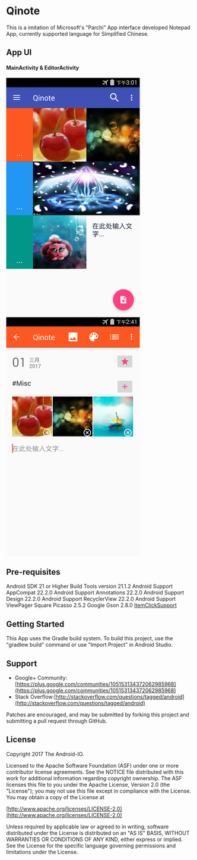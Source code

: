 # Qinote
This is a imitation of Microsoft's "Parchi" App interface developed Notepad App, currently supported language for Simplified Chinese.

## App UI
#### MainActivity & EditorActivity
![MainActivity](https://github.com/Android-IO/UI/blob/master/MainActivity50%25.png)
![EditorActivity](https://github.com/Android-IO/UI/blob/master/EditorActivity50%25.png)

## Pre-requisites
Android SDK 21 or Higher Build Tools version 21.1.2 Android Support AppCompat 22.2.0 Android Support Annotations 22.2.0  Android Support Design 22.2.0 Android Support RecyclerView 22.2.0 Android Support ViewPager Square Picasso 2.5.2 Google Gson 2.8.0 [ItemClickSupport](https://gist.github.com/nesquena/231e356f372f214c4fe6)

## Getting Started
This App uses the Gradle build system. To build this project, use the "gradlew build" command or use "Import Project" in Android Studio.

## Support
- Google+ Community:[https://plus.google.com/communities/105153134372062985968](https://plus.google.com/communities/105153134372062985968)
- Stack Overflow:[http://stackoverflow.com/questions/tagged/android](http://stackoverflow.com/questions/tagged/android) 

Patches are encouraged, and may be submitted by forking this project and submitting a pull request through GitHub. 

## License
Copyright 2017 The Android-IO.

Licensed to the Apache Software Foundation (ASF) under one or more contributor license agreements. See the NOTICE file distributed with this work for additional information regarding copyright ownership. The ASF licenses this file to you under the Apache License, Version 2.0 (the "License"); you may not use this file except in compliance with the License. You may obtain a copy of the License at

[http://www.apache.org/licenses/LICENSE-2.0](http://www.apache.org/licenses/LICENSE-2.0)

Unless required by applicable law or agreed to in writing, software distributed under the License is distributed on an "AS IS" BASIS, WITHOUT WARRANTIES OR CONDITIONS OF ANY KIND, either express or implied. See the License for the specific language governing permissions and limitations under the License.
